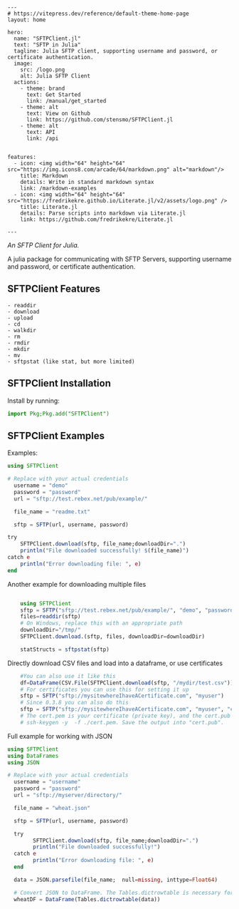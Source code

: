 ```@raw html
---
# https://vitepress.dev/reference/default-theme-home-page
layout: home

hero:
  name: "SFTPClient.jl"
  text: "SFTP in Julia"
  tagline: Julia SFTP client, supporting username and password, or certificate authentication.
  image:
    src: /logo.png
    alt: Julia SFTP Client
  actions:
    - theme: brand
      text: Get Started
      link: /manual/get_started
    - theme: alt
      text: View on Github
      link: https://github.com/stensmo/SFTPClient.jl
    - theme: alt
      text: API
      link: /api


features:
  - icon: <img width="64" height="64" src="https://img.icons8.com/arcade/64/markdown.png" alt="markdown"/>
    title: Markdown
    details: Write in standard markdown syntax
    link: /markdown-examples
  - icon: <img width="64" height="64" src="https://fredrikekre.github.io/Literate.jl/v2/assets/logo.png" />
    title: Literate.jl
    details: Parse scripts into markdown via Literate.jl
    link: https://github.com/fredrikekre/Literate.jl

---
``` 

*An SFTP Client for Julia.*

A julia package for communicating with SFTP Servers, supporting username and password, or certificate authentication. 

## SFTPClient Features

    - readdir
    - download
    - upload 
    - cd
    - walkdir
    - rm 
    - rmdir
    - mkdir
    - mv
    - sftpstat (like stat, but more limited)
## SFTPClient Installation

Install by running:
```julia
import Pkg;Pkg.add("SFTPClient")
```

## SFTPClient Examples

Examples:

```julia
using SFTPClient

# Replace with your actual credentials
  username = "demo"
  password = "password"
  url = "sftp://test.rebex.net/pub/example/"

  file_name = "readme.txt"

  sftp = SFTP(url, username, password)

try
    SFTPClient.download(sftp, file_name;downloadDir=".")
    println("File downloaded successfully! $(file_name)")
catch e
    println("Error downloading file: ", e)
end

```
Another example for downloading multiple files

```julia

    using SFTPClient
    sftp = SFTP("sftp://test.rebex.net/pub/example/", "demo", "password")
    files=readdir(sftp)
    # On Windows, replace this with an appropriate path
    downloadDir="/tmp/"
    SFTPClient.download.(sftp, files, downloadDir=downloadDir)

    statStructs = sftpstat(sftp)

```
   
Directly download CSV files and load into a dataframe, or use certificates
    
```julia
    #You can also use it like this
    df=DataFrame(CSV.File(SFTPClient.download(sftp, "/mydir/test.csv")))
    # For certificates you can use this for setting it up
    sftp = SFTP("sftp://mysitewhereIhaveACertificate.com", "myuser")
    # Since 0.3.8 you can also do this
    sftp = SFTP("sftp://mysitewhereIhaveACertificate.com", "myuser", "cert.pub", "cert.pem") # Assumes cert.pub and cert.pem is in your current path
    # The cert.pem is your certificate (private key), and the cert.pub can be obtained from the private key.
    # ssh-keygen -y  -f ./cert.pem. Save the output into "cert.pub". 

```

Full example for working with JSON

```julia
using SFTPClient
using DataFrames
using JSON

# Replace with your actual credentials
  username = "username"
  password = "password"
  url = "sftp://myserver/directory/"

  file_name = "wheat.json"

  sftp = SFTP(url, username, password)

  try
        SFTPClient.download(sftp, file_name;downloadDir=".")
        println("File downloaded successfully!")
  catch e
        println("Error downloading file: ", e)
  end

  data = JSON.parsefile(file_name;  null=missing, inttype=Float64)

  # Convert JSON to DataFrame. The Tables.dictrowtable is necessary for any data which does not have fields for all data. 
  wheatDF = DataFrame(Tables.dictrowtable(data))



```
